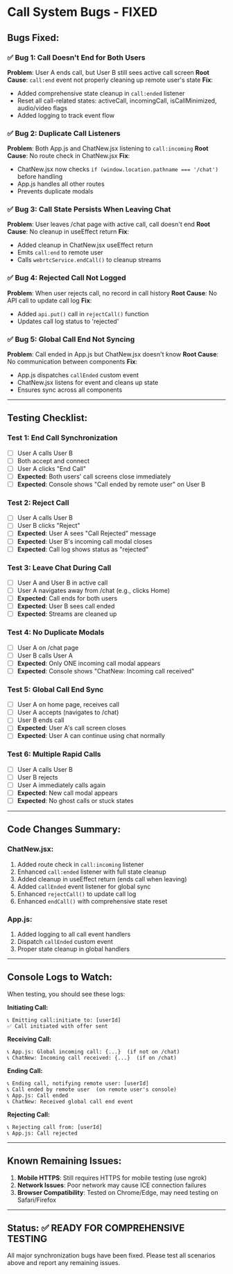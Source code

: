 # Call System Bugs - FIXED

## Bugs Fixed:

### ✅ Bug 1: Call Doesn't End for Both Users
**Problem**: User A ends call, but User B still sees active call screen
**Root Cause**: `call:end` event not properly cleaning up remote user's state
**Fix**: 
- Added comprehensive state cleanup in `call:ended` listener
- Reset all call-related states: activeCall, incomingCall, isCallMinimized, audio/video flags
- Added logging to track event flow

### ✅ Bug 2: Duplicate Call Listeners
**Problem**: Both App.js and ChatNew.jsx listening to `call:incoming`
**Root Cause**: No route check in ChatNew.jsx
**Fix**:
- ChatNew.jsx now checks `if (window.location.pathname === '/chat')` before handling
- App.js handles all other routes
- Prevents duplicate modals

### ✅ Bug 3: Call State Persists When Leaving Chat
**Problem**: User leaves /chat page with active call, call doesn't end
**Root Cause**: No cleanup in useEffect return
**Fix**:
- Added cleanup in ChatNew.jsx useEffect return
- Emits `call:end` to remote user
- Calls `webrtcService.endCall()` to cleanup streams

### ✅ Bug 4: Rejected Call Not Logged
**Problem**: When user rejects call, no record in call history
**Root Cause**: No API call to update call log
**Fix**:
- Added `api.put()` call in `rejectCall()` function
- Updates call log status to 'rejected'

### ✅ Bug 5: Global Call End Not Syncing
**Problem**: Call ended in App.js but ChatNew.jsx doesn't know
**Root Cause**: No communication between components
**Fix**:
- App.js dispatches `callEnded` custom event
- ChatNew.jsx listens for event and cleans up state
- Ensures sync across all components

---

## Testing Checklist:

### Test 1: End Call Synchronization
- [ ] User A calls User B
- [ ] Both accept and connect
- [ ] User A clicks "End Call"
- [ ] **Expected**: Both users' call screens close immediately
- [ ] **Expected**: Console shows "Call ended by remote user" on User B

### Test 2: Reject Call
- [ ] User A calls User B
- [ ] User B clicks "Reject"
- [ ] **Expected**: User A sees "Call Rejected" message
- [ ] **Expected**: User B's incoming call modal closes
- [ ] **Expected**: Call log shows status as "rejected"

### Test 3: Leave Chat During Call
- [ ] User A and User B in active call
- [ ] User A navigates away from /chat (e.g., clicks Home)
- [ ] **Expected**: Call ends for both users
- [ ] **Expected**: User B sees call ended
- [ ] **Expected**: Streams are cleaned up

### Test 4: No Duplicate Modals
- [ ] User A on /chat page
- [ ] User B calls User A
- [ ] **Expected**: Only ONE incoming call modal appears
- [ ] **Expected**: Console shows "ChatNew: Incoming call received"

### Test 5: Global Call End Sync
- [ ] User A on home page, receives call
- [ ] User A accepts (navigates to /chat)
- [ ] User B ends call
- [ ] **Expected**: User A's call screen closes
- [ ] **Expected**: User A can continue using chat normally

### Test 6: Multiple Rapid Calls
- [ ] User A calls User B
- [ ] User B rejects
- [ ] User A immediately calls again
- [ ] **Expected**: New call modal appears
- [ ] **Expected**: No ghost calls or stuck states

---

## Code Changes Summary:

### ChatNew.jsx:
1. Added route check in `call:incoming` listener
2. Enhanced `call:ended` listener with full state cleanup
3. Added cleanup in useEffect return (ends call when leaving)
4. Added `callEnded` event listener for global sync
5. Enhanced `rejectCall()` to update call log
6. Enhanced `endCall()` with comprehensive state reset

### App.js:
1. Added logging to all call event handlers
2. Dispatch `callEnded` custom event
3. Proper state cleanup in global handlers

---

## Console Logs to Watch:

When testing, you should see these logs:

**Initiating Call:**
```
📞 Emitting call:initiate to: [userId]
✅ Call initiated with offer sent
```

**Receiving Call:**
```
📞 App.js: Global incoming call: {...}  (if not on /chat)
📞 ChatNew: Incoming call received: {...}  (if on /chat)
```

**Ending Call:**
```
📞 Ending call, notifying remote user: [userId]
📞 Call ended by remote user  (on remote user's console)
📞 App.js: Call ended
📞 ChatNew: Received global call end event
```

**Rejecting Call:**
```
📞 Rejecting call from: [userId]
📞 App.js: Call rejected
```

---

## Known Remaining Issues:

1. **Mobile HTTPS**: Still requires HTTPS for mobile testing (use ngrok)
2. **Network Issues**: Poor network may cause ICE connection failures
3. **Browser Compatibility**: Tested on Chrome/Edge, may need testing on Safari/Firefox

---

## Status: ✅ READY FOR COMPREHENSIVE TESTING

All major synchronization bugs have been fixed. Please test all scenarios above and report any remaining issues.
